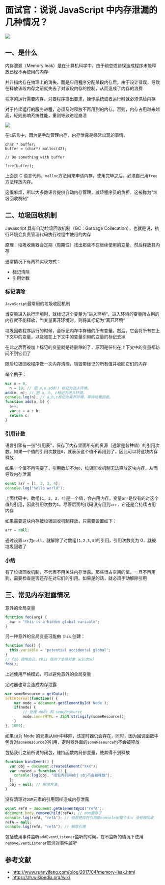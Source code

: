 # 面试官：说说 JavaScript 中内存泄漏的几种情况？

![](https://static.vue-js.com/19f76b30-824d-11eb-ab90-d9ae814b240d.png)

## 一、是什么

内存泄漏（Memory leak）是在计算机科学中，由于疏忽或错误造成程序未能释放已经不再使用的内存

并非指内存在物理上的消失，而是应用程序分配某段内存后，由于设计错误，导致在释放该段内存之前就失去了对该段内存的控制，从而造成了内存的浪费

程序的运行需要内存。只要程序提出要求，操作系统或者运行时就必须供给内存

对于持续运行的服务进程，必须及时释放不再用到的内存。否则，内存占用越来越高，轻则影响系统性能，重则导致进程崩溃

![](https://static.vue-js.com/56d4bd90-821c-11eb-ab90-d9ae814b240d.png)

在`C`语言中，因为是手动管理内存，内存泄露是经常出现的事情。

```clang
char * buffer;
buffer = (char*) malloc(42);

// Do something with buffer

free(buffer);
```

上面是 C 语言代码，`malloc`方法用来申请内存，使用完毕之后，必须自己用`free`方法释放内存。

这很麻烦，所以大多数语言提供自动内存管理，减轻程序员的负担，这被称为"垃圾回收机制"

## 二、垃圾回收机制

Javascript 具有自动垃圾回收机制（GC：Garbage Collecation），也就是说，执行环境会负责管理代码执行过程中使用的内存

原理：垃圾收集器会定期（周期性）找出那些不在继续使用的变量，然后释放其内存

通常情况下有两种实现方式：

- 标记清除
- 引用计数

### 标记清除

`JavaScript`最常用的垃圾收回机制

当变量进入执行环境时，就标记这个变量为“进入环境“。进入环境的变量所占用的内存就不能释放，当变量离开环境时，则将其标记为“离开环境“

垃圾回收程序运行的时候，会标记内存中存储的所有变量。然后，它会将所有在上下文中的变量，以及被在上下文中的变量引用的变量的标记去掉

在此之后再被加上标记的变量就是待删除的了，原因是任何在上下文中的变量都访问不到它们了

随后垃圾回收程序做一次内存清理，销毁带标记的所有值并收回它们的内存

举个例子：

```js
var m = 0,
  n = 19; // 把 m,n,add() 标记为进入环境。
add(m, n); // 把 a, b, c标记为进入环境。
console.log(n); // a,b,c标记为离开环境，等待垃圾回收。
function add(a, b) {
  a++;
  var c = a + b;
  return c;
}
```

### 引用计数

语言引擎有一张"引用表"，保存了内存里面所有的资源（通常是各种值）的引用次数。如果一个值的引用次数是`0`，就表示这个值不再用到了，因此可以将这块内存释放

如果一个值不再需要了，引用数却不为`0`，垃圾回收机制无法释放这块内存，从而导致内存泄漏

```javascript
const arr = [1, 2, 3, 4];
console.log("hello world");
```

上面代码中，数组`[1, 2, 3, 4]`是一个值，会占用内存。变量`arr`是仅有的对这个值的引用，因此引用次数为`1`。尽管后面的代码没有用到`arr`，它还是会持续占用内存

如果需要这块内存被垃圾回收机制释放，只需要设置如下：

```js
arr = null;
```

通过设置`arr`为`null`，就解除了对数组`[1,2,3,4]`的引用，引用次数变为 0，就被垃圾回收了

### 小结

有了垃圾回收机制，不代表不用关注内存泄露。那些很占空间的值，一旦不再用到，需要检查是否还存在对它们的引用。如果是的话，就必须手动解除引用

## 三、常见内存泄露情况

意外的全局变量

```js
function foo(arg) {
  bar = "this is a hidden global variable";
}
```

另一种意外的全局变量可能由 `this` 创建：

```js
function foo() {
  this.variable = "potential accidental global";
}
// foo 调用自己，this 指向了全局对象（window）
foo();
```

上述使用严格模式，可以避免意外的全局变量

定时器也常会造成内存泄露

```js
var someResource = getData();
setInterval(function() {
    var node = document.getElementById('Node');
    if(node) {
        // 处理 node 和 someResource
        node.innerHTML = JSON.stringify(someResource));
    }
}, 1000);
```

如果`id`为 Node 的元素从`DOM`中移除，该定时器仍会存在，同时，因为回调函数中包含对`someResource`的引用，定时器外面的`someResource`也不会被释放

包括我们之前所说的闭包，维持函数内局部变量，使其得不到释放

```js
function bindEvent() {
  var obj = document.createElement("XXX");
  var unused = function () {
    console.log(obj, "闭包内引用obj obj不会被释放");
  };
  obj = null; // 解决方法
}
```

没有清理对`DOM`元素的引用同样造成内存泄露

```js
const refA = document.getElementById("refA");
document.body.removeChild(refA); // dom删除了
console.log(refA, "refA"); // 但是还存在引用能console出整个div 没有被回收
refA = null;
console.log(refA, "refA"); // 解除引用
```

包括使用事件监听`addEventListener`监听的时候，在不监听的情况下使用`removeEventListener`取消对事件监听

## 参考文献

- http://www.ruanyifeng.com/blog/2017/04/memory-leak.html
- https://zh.wikipedia.org/wiki
